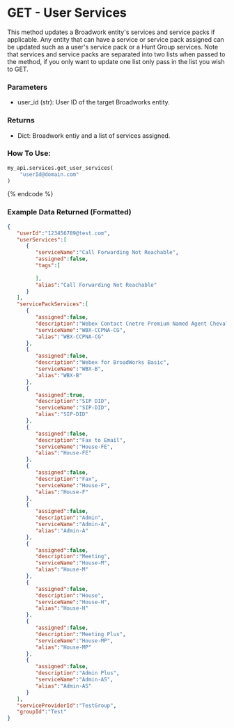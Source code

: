 # GET - User Services

This method updates a Broadwork entity's services and service packs if applicable. Any entity that can have a service or service pack assigned can be updated such as a user's service pack or a Hunt Group services. Note that services and service packs are separated into two lists when passed to the method, if you only want to update one list only pass in the list you wish to GET.

### Parameters&#x20;

* user\_id (str): User ID of the target Broadworks entity.

### Returns

* Dict: Broadwork entiy and a list of services assigned.

### How To Use:

```python
my_api.services.get_user_services(
    "userId@domain.com"
)
```
{% endcode %}

### Example Data Returned (Formatted)
```json
{
   "userId":"123456789@test.com",
   "userServices":[
      {
         "serviceName":"Call Forwarding Not Reachable",
         "assigned":false,
         "tags":[
            
         ],
         "alias":"Call Forwarding Not Reachable"
      }
   ],
   "servicePackServices":[
      {
         "assigned":false,
         "description":"Webex Contact Cnetre Premium Named Agent Cheval Group",
         "serviceName":"WBX-CCPNA-CG",
         "alias":"WBX-CCPNA-CG"
      },
      {
         "assigned":false,
         "description":"Webex for BroadWorks Basic",
         "serviceName":"WBX-B",
         "alias":"WBX-B"
      },
      {
         "assigned":true,
         "description":"SIP DID",
         "serviceName":"SIP-DID",
         "alias":"SIP-DID"
      },
      {
         "assigned":false,
         "description":"Fax to Email",
         "serviceName":"House-FE",
         "alias":"House-FE"
      },
      {
         "assigned":false,
         "description":"Fax",
         "serviceName":"House-F",
         "alias":"House-F"
      },
      {
         "assigned":false,
         "description":"Admin",
         "serviceName":"Admin-A",
         "alias":"Admin-A"
      },
      {
         "assigned":false,
         "description":"Meeting",
         "serviceName":"House-M",
         "alias":"House-M"
      },
      {
         "assigned":false,
         "description":"House",
         "serviceName":"House-H",
         "alias":"House-H"
      },
      {
         "assigned":false,
         "description":"Meeting Plus",
         "serviceName":"House-MP",
         "alias":"House-MP"
      },
      {
         "assigned":false,
         "description":"Admin Plus",
         "serviceName":"Admin-AS",
         "alias":"Admin-AS"
      }
   ],
   "serviceProviderId":"TestGroup",
   "groupId":"Test"
}
```
```
